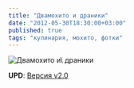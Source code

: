 ```yaml
---
title: "Двамохито и драники"
date: "2012-05-30T18:30:00+03:00"
published: true
tags: "кулинария, мохито, фотки"
---
```


![Двамохито и\ драники](/images/photos/two-mojito.jpg "Двамохито и драники")

**UPD**: [Версия v2.0](/post/twomojito2/)